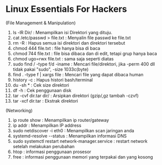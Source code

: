 # Linux Essentials For Hackers

(File Management & Manipulation)
1. ls -lR Dir/                  : Menampilkan isi Direktori yang dituju.
2. cat /etc/passwd > file.txt   : Menyalin file passwd ke file.txt
3. rm -R                        : Hapus semua isi direktori dan direktori tersebut
4. chmod 444 file.txt           : file hanya bisa di baca 
5. chmod 744 file.txt           : file bisa dibaca dan di edit, tetapi grup hanya baca
6. chmod ugo=rwx file.txt       : sama saja seperti diatas
7. sudo find / -type f/d -iname : Mencari file/direktori, jika -perm 400 dll tidak pakai "sudo", -size 1033c(byte)
8. find . -type f | xargs file  : Mencari file yang dapat dibaca human
9. history -c                   : Hapus histori bash/terminal
10. du -sh *                     : Cek size direktori
11. df -h                       : Cek penggunaan disk
12. tar -cvf dir.tar dir/       : Arsipkan direktori (gzip/,gz tambah -czvf)
13. tar -xcf dir.tar            : Ekstrak direktori

(Networking)
1. ip route show        : Menampilkan ip router/gateway
2. ip addr              : Menampilkan IP address
3. sudo netdiscover -i eth0 : Menampilkan scan jaringan anda
4. systemd-resolve --status : Menampilkan informasi DNS
5. sudo systemctl restart network-manager.service : restart network setelah melakukan perubahan
6. htop             : informasi penggunaan prosesor 
7. free             : informasi penggunaan memori yang terpakai dan yang kosong
